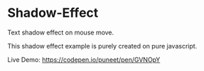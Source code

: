 # Shadow-Effect
Text shadow effect on mouse move.

This shadow effect example is purely created on pure javascript.

Live Demo:
https://codepen.io/puneet/pen/GVNOpY
